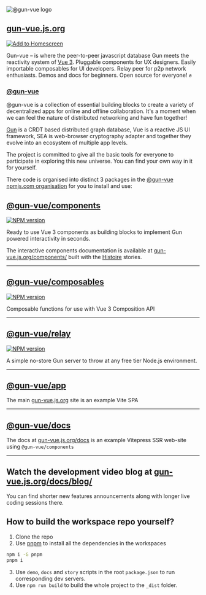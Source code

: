![@gun-vue logo](https://raw.githubusercontent.com/davay42/gun-vue/master/app/public/gun-vue-logo.svg)

## [gun-vue.js.org](https://gun-vue.js.org)

[![Add to Homescreen](https://img.shields.io/badge/Skynet-Add%20To%20Homescreen-00c65e?logo=skynet&labelColor=0d0d0d)](https://homescreen.hns.siasky.net/#/skylink/AQC7upIKykiM-nYJA6Ac-Q4PHRtYsHDVS1Ne-M2ELcZU2A)

Gun-vue – is where the peer-to-peer javascript database Gun meets the reactivity system of [Vue 3](https://vuejs.org). Pluggable components for UX designers. Easily importable composables for UI developers. Relay peer for p2p network enthusiasts. Demos and docs for beginners. Open source for everyone! ✊

### [@gun-vue](https://www.npmjs.com/org/gun-vue)

@gun-vue is a collection of essential building blocks to create a variety of decentralized apps for online and offline collaboration. It's a moment when we can feel the nature of distributed networking and have fun together!

[Gun](https://gun.eco) is a CRDT based distributed graph database, Vue is a reactive JS UI framework, SEA is web-browser cryptography adapter and together they evolve into an ecosystem of multiple app levels.

The project is committed to give all the basic tools for everyone to participate in exploring this new universe. You can find your own way in it for yourself.

There code is organised into distinct 3 packages in the [@gun-vue npmjs.com organisation](https://www.npmjs.com/org/gun-vue) for you to install and use:

## [@gun-vue/components](https://github.com/DeFUCC/gun-vue/tree/master/components)

<a href="https://www.npmjs.com/package/@gun-vue/components" target="_blank"><img src="https://img.shields.io/npm/v/@gun-vue/components?color=E23C92&logo=npm&style=for-the-badge" alt="NPM version"></a>

Ready to use Vue 3 components as building blocks to implement Gun powered interactivity in seconds.

The interactive components documentation is available at [gun-vue.js.org/components/](https://gun-vue.js.org/components/) built with the [Histoire](https://histoire.dev) stories.

---

## [@gun-vue/composables](https://github.com/DeFUCC/gun-vue/tree/master/composables)

<a href="https://www.npmjs.com/package/@gun-vue/composables" target="_blank"><img src="https://img.shields.io/npm/v/@gun-vue/composables?color=E23C92&logo=npm&style=for-the-badge" alt="NPM version"></a>

Composable functions for use with Vue 3 Composition API

---

## [@gun-vue/relay](https://github.com/DeFUCC/gun-vue/tree/master/relay)

<a href="https://www.npmjs.com/package/@gun-vue/relay" target="__blank"><img src="https://img.shields.io/npm/v/@gun-vue/relay?color=E23C92&logo=npm&style=for-the-badge" alt="NPM version"></a>

A simple no-store Gun server to throw at any free tier Node.js environment.

---

## [@gun-vue/app](https://github.com/DeFUCC/gun-vue/tree/master/app)

The main [gun-vue.js.org](https://gun-vue.js.org) site is an example Vite SPA

---

## [@gun-vue/docs](https://github.com/DeFUCC/gun-vue/tree/master/docs)

The docs at [gun-vue.js.org/docs](https://gun-vue.js.org/docs) is an example Vitepress SSR web-site using `@gun-vue/components`

---

## Watch the development video blog at [gun-vue.js.org/docs/blog/](https://gun-vue.js.org/docs/blog/)

You can find shorter new features announcements along with longer live coding sessions there.

## How to build the workspace repo yourself?

1. Clone the repo
2. Use [pnpm](https://pnpm.io/) to install all the dependencies in the workspaces

```bash
npm i -G pnpm
pnpm i
```

3. Use `demo`, `docs` and `story` scripts in the root `package.json` to run corresponding dev servers.
4. Use `npm run build` to build the whole project to the `_dist` folder.
